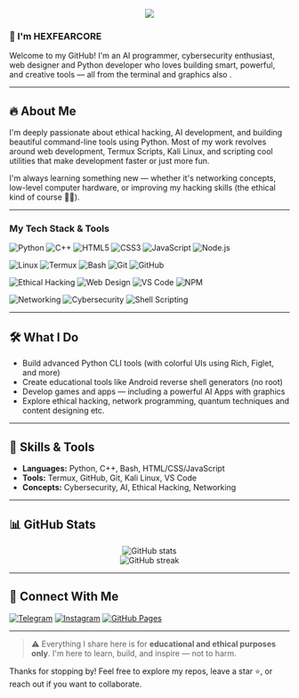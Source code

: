 <p align="center">
  <img src="https://readme-typing-svg.herokuapp.com?font=Fira+Code&size=24&pause=1000&color=00FFAA&center=true&vCenter=true&width=435&lines=Hey+there!+I'm+HEXFEARCORE;Cybersecurity+%26+AI+Developer;Welcome+to+my+GitHub" />
</p>

### 👋 I'm HEXFEARCORE

Welcome to my GitHub! I'm an AI programmer, cybersecurity enthusiast, web designer and Python developer who loves building smart, powerful, and creative tools — all from the terminal and graphics also .

---

## 🔥 About Me

I'm deeply passionate about ethical hacking, AI development, and building beautiful command-line tools using Python. Most of my work revolves around web development, Termux Scripts, Kali Linux, and scripting cool utilities that make development faster or just more fun.

I'm always learning something new — whether it's networking concepts, low-level computer hardware, or improving my hacking skills (the ethical kind of course 👨‍💻).

---

### My Tech Stack & Tools

![Python](https://img.shields.io/badge/Python-3776AB?style=for-the-badge&logo=python&logoColor=white)
![C++](https://img.shields.io/badge/C++-00599C?style=for-the-badge&logo=c%2b%2b&logoColor=white)
![HTML5](https://img.shields.io/badge/HTML5-e34c26?style=for-the-badge&logo=html5&logoColor=white)
![CSS3](https://img.shields.io/badge/CSS3-264de4?style=for-the-badge&logo=css3&logoColor=white)
![JavaScript](https://img.shields.io/badge/JavaScript-F7DF1E?style=for-the-badge&logo=javascript&logoColor=black)
![Node.js](https://img.shields.io/badge/Node.js-339933?style=for-the-badge&logo=node.js&logoColor=white)

![Linux](https://img.shields.io/badge/Linux-FCC624?style=for-the-badge&logo=linux&logoColor=black)
![Termux](https://img.shields.io/badge/Termux-000000?style=for-the-badge&logo=linux&logoColor=white)
![Bash](https://img.shields.io/badge/Bash-4EAA25?style=for-the-badge&logo=gnu-bash&logoColor=white)
![Git](https://img.shields.io/badge/Git-F05032?style=for-the-badge&logo=git&logoColor=white)
![GitHub](https://img.shields.io/badge/GitHub-181717?style=for-the-badge&logo=github&logoColor=white)

![Ethical Hacking](https://img.shields.io/badge/Ethical%20Hacking-222222?style=for-the-badge&logo=hackthebox&logoColor=green)
![Web Design](https://img.shields.io/badge/Web%20Design-ff69b4?style=for-the-badge&logo=figma&logoColor=white)
![VS Code](https://img.shields.io/badge/VS%20Code-007ACC?style=for-the-badge&logo=visual-studio-code&logoColor=white)
![NPM](https://img.shields.io/badge/NPM-CB3837?style=for-the-badge&logo=npm&logoColor=white)

![Networking](https://img.shields.io/badge/Networking-00C7B7?style=for-the-badge&logo=wireshark&logoColor=white)
![Cybersecurity](https://img.shields.io/badge/Cybersecurity-0a0a0a?style=for-the-badge&logo=protonvpn&logoColor=00ff00)
![Shell Scripting](https://img.shields.io/badge/Shell%20Scripting-1a1a1a?style=for-the-badge&logo=gnubash&logoColor=white)

---

## 🛠️ What I Do

- Build advanced Python CLI tools (with colorful UIs using Rich, Figlet, and more)
- Create educational tools like Android reverse shell generators (no root)
- Develop games and apps — including a powerful AI Apps with graphics
- Explore ethical hacking, network programming, quantum techniques and content designing etc.

---

## 🧠 Skills & Tools

- **Languages:** Python, C++, Bash, HTML/CSS/JavaScript
- **Tools:** Termux, GitHub, Git, Kali Linux, VS Code
- **Concepts:** Cybersecurity, AI, Ethical Hacking, Networking

---

## 📊 GitHub Stats

<p align="center">
  <img src="https://github-readme-stats.vercel.app/api?username=hexfearcore&show_icons=true&theme=tokyonight" alt="GitHub stats" />
  <br />
  <img src="https://github-readme-streak-stats.herokuapp.com?user=hexfearcore&theme=tokyonight" alt="GitHub streak" />
</p>

---

## 🔗 Connect With Me

[![Telegram](https://img.shields.io/badge/Telegram-2CA5E0?style=for-the-badge&logo=telegram&logoColor=white)](https://t.me/hexfearcore)
[![Instagram](https://img.shields.io/badge/Instagram-e1306c?style=for-the-badge&logo=instagram&logoColor=white)](https://instagram.com/hexfearcore)
[![GitHub Pages](https://img.shields.io/badge/Portfolio-Live-blue?style=for-the-badge&logo=githubpages)](https://hexfearcore.github.io)

---

> ⚠️ Everything I share here is for **educational and ethical purposes only**. I'm here to learn, build, and inspire — not to harm.

Thanks for stopping by! Feel free to explore my repos, leave a star ⭐, or reach out if you want to collaborate.


